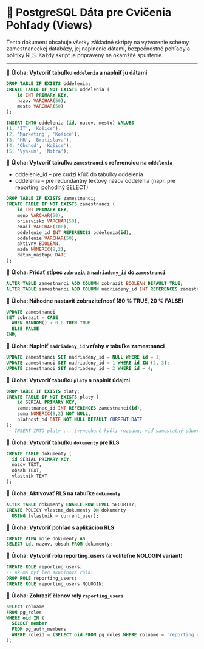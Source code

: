 # 📘 PostgreSQL Dáta pre Cvičenia Pohľady (Views)

Tento dokument obsahuje všetky základné skripty na vytvorenie schémy zamestnaneckej databázy, jej naplnenie dátami, bezpečnostné pohľady a politiky RLS. Každý skript je pripravený na okamžité spustenie.

---

📌 **Úloha: Vytvoriť tabuľku `oddelenia` a naplniť ju dátami**
```sql
DROP TABLE IF EXISTS oddelenia;
CREATE TABLE IF NOT EXISTS oddelenia (
    id INT PRIMARY KEY,
    nazov VARCHAR(50),
    mesto VARCHAR(50)
);

INSERT INTO oddelenia (id, nazov, mesto) VALUES
(1, 'IT', 'Košice'),
(2, 'Marketing', 'Košice'),
(3, 'HR', 'Bratislava'),
(4, 'Obchod', 'Košice'),
(5, 'Výskum', 'Nitra');
```

📌 **Úloha: Vytvoriť tabuľku `zamestnanci` s referenciou na `oddelenia`**
- oddelenie_id – pre cudzí kľúč do tabuľky oddelenia
- oddelenia – pre redundantný textový názov oddelenia (napr. pre reporting, pohodlný SELECT)
```sql
DROP TABLE IF EXISTS zamestnanci;
CREATE TABLE IF NOT EXISTS zamestnanci (
    id INT PRIMARY KEY,
    meno VARCHAR(50),
    priezvisko VARCHAR(50),
    email VARCHAR(100),
    oddelenie_id INT REFERENCES oddelenia(id),
    oddelenie VARCHAR(50),
    aktivny BOOLEAN,
    mzda NUMERIC(8,2),
    datum_nastupu DATE
);
```

📌 **Úloha: Pridať stĺpec `zobrazit` a `nadriadeny_id` do `zamestnanci`**
```sql
ALTER TABLE zamestnanci ADD COLUMN zobrazit BOOLEAN DEFAULT TRUE;
ALTER TABLE zamestnanci ADD COLUMN nadriadeny_id INT REFERENCES zamestnanci(id);
```

📌 **Úloha: Náhodne nastaviť zobraziteľnosť (80 % TRUE, 20 % FALSE)**
```sql
UPDATE zamestnanci
SET zobrazit = CASE
  WHEN RANDOM() < 0.8 THEN TRUE
  ELSE FALSE
END;
```

📌 **Úloha: Naplniť `nadriadeny_id` vzťahy v tabuľke zamestnanci**
```sql
UPDATE zamestnanci SET nadriadeny_id = NULL WHERE id = 1;
UPDATE zamestnanci SET nadriadeny_id = 1 WHERE id IN (2, 3);
UPDATE zamestnanci SET nadriadeny_id = 2 WHERE id = 4;
```

📌 **Úloha: Vytvoriť tabuľku `platy` a naplniť údajmi**
```sql
DROP TABLE IF EXISTS platy;
CREATE TABLE IF NOT EXISTS platy (
    id SERIAL PRIMARY KEY,
    zamestnanec_id INT REFERENCES zamestnanci(id),
    suma NUMERIC(8,2) NOT NULL,
    platnost_od DATE NOT NULL DEFAULT CURRENT_DATE
);
-- INSERT INTO platy ... (vynechané kvôli rozsahu, viď samostatný súbor)
```

📌 **Úloha: Vytvoriť tabuľku `dokumenty` pre RLS**
```sql
CREATE TABLE dokumenty (
  id SERIAL PRIMARY KEY,
  nazov TEXT,
  obsah TEXT,
  vlastnik TEXT
);
```

📌 **Úloha: Aktivovať RLS na tabuľke `dokumenty`**
```sql
ALTER TABLE dokumenty ENABLE ROW LEVEL SECURITY;
CREATE POLICY vlastne_dokumenty ON dokumenty
  USING (vlastnik = current_user);
```

📌 **Úloha: Vytvoriť pohľad s aplikáciou RLS**
```sql
CREATE VIEW moje_dokumenty AS
SELECT id, nazov, obsah FROM dokumenty;
```

📌 **Úloha: Vytvoriť rolu reporting_users (a voliteľne NOLOGIN variant)**
```sql
CREATE ROLE reporting_users;
-- Ak má byť len skupinová rola:
DROP ROLE reporting_users;
CREATE ROLE reporting_users NOLOGIN;
```

📌 **Úloha: Zobraziť členov roly `reporting_users`**
```sql
SELECT rolname
FROM pg_roles
WHERE oid IN (
  SELECT member
  FROM pg_auth_members
  WHERE roleid = (SELECT oid FROM pg_roles WHERE rolname = 'reporting_users')
);
```
